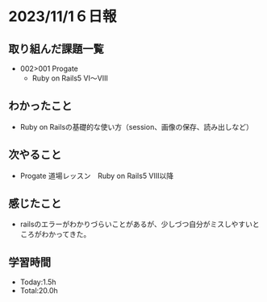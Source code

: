 # 2023/11/1６日報

## 取り組んだ課題一覧
- 002>001 Progate
  - Ruby on Rails5 VI〜VIII
## わかったこと
- Ruby on Railsの基礎的な使い方（session、画像の保存、読み出しなど）
## 次やること
- Progate 道場レッスン　Ruby on Rails5 VIII以降
## 感じたこと
- railsのエラーがわかりづらいことがあるが、少しづつ自分がミスしやすいところがわかってきた。
## 学習時間
- Today:1.5h
- Total:20.0h

